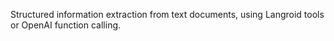 Structured information extraction from text documents, 
using Langroid tools or OpenAI function calling.
